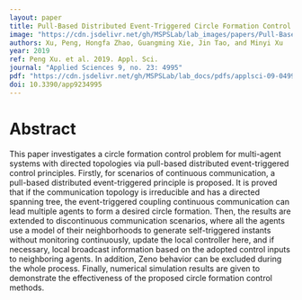 ```yaml
---
layout: paper
title: Pull-Based Distributed Event-Triggered Circle Formation Control for Multi-Agent Systems with Directed Topologies
image: "https://cdn.jsdelivr.net/gh/MSPSLab/lab_images/papers/Pull-Based-Distributed.png"
authors: Xu, Peng, Hongfa Zhao, Guangming Xie, Jin Tao, and Minyi Xu
year: 2019
ref: Peng Xu. et al. 2019. Appl. Sci.
journal: "Applied Sciences 9, no. 23: 4995"
pdf: "https://cdn.jsdelivr.net/gh/MSPSLab/lab_docs/pdfs/applsci-09-04995-v3.pdf"
doi: 10.3390/app9234995
---
```


# Abstract

This paper investigates a circle formation control problem for multi-agent systems with directed topologies via pull-based distributed event-triggered control principles. Firstly, for scenarios of continuous communication, a pull-based distributed event-triggered principle is proposed. It is proved that if the communication topology is irreducible and has a directed spanning tree, the event-triggered coupling continuous communication can lead multiple agents to form a desired circle formation. Then, the results are extended to discontinuous communication scenarios, where all the agents use a model of their neighborhoods to generate self-triggered instants without monitoring continuously, update the local controller here, and if necessary, local broadcast information based on the adopted control inputs to neighboring agents. In addition, Zeno behavior can be excluded during the whole process. Finally, numerical simulation results are given to demonstrate the effectiveness of the proposed circle formation control methods. 

